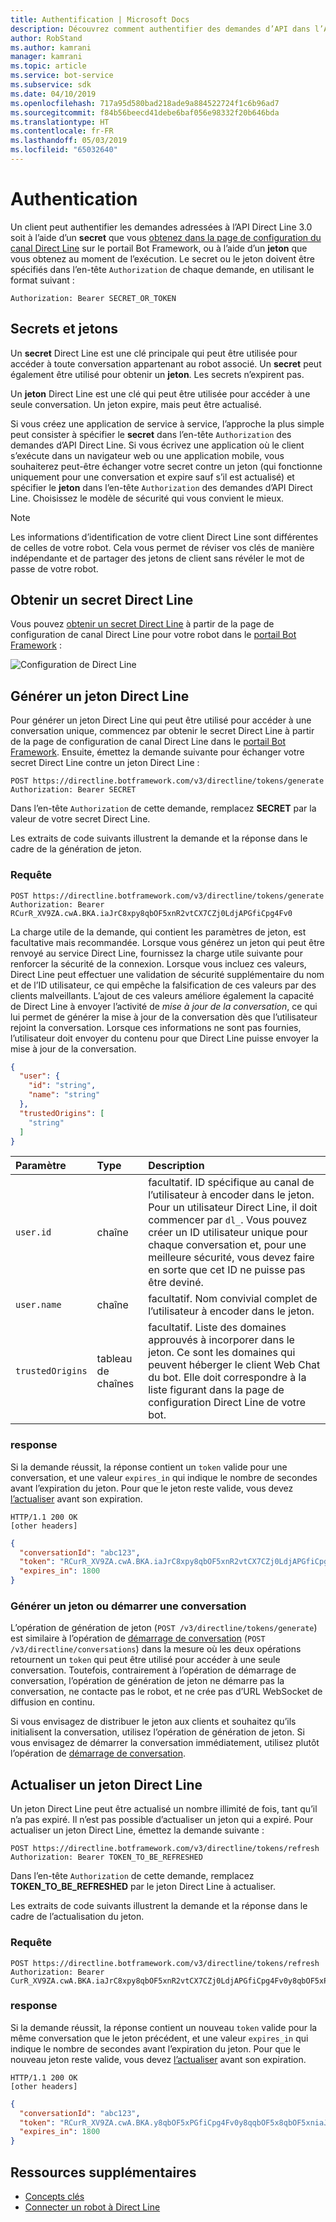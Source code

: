 ```yaml
---
title: Authentification | Microsoft Docs
description: Découvrez comment authentifier des demandes d’API dans l’API Direct Line v3.0.
author: RobStand
ms.author: kamrani
manager: kamrani
ms.topic: article
ms.service: bot-service
ms.subservice: sdk
ms.date: 04/10/2019
ms.openlocfilehash: 717a95d580bad218ade9a884522724f1c6b96ad7
ms.sourcegitcommit: f84b56beecd41debe6baf056e98332f20b646bda
ms.translationtype: HT
ms.contentlocale: fr-FR
ms.lasthandoff: 05/03/2019
ms.locfileid: "65032640"
---
```

# <a name="authentication"></a>Authentication

Un client peut authentifier les demandes adressées à l’API Direct Line 3.0 soit à l’aide d’un **secret** que vous [obtenez dans la page de configuration du canal Direct Line](../bot-service-channel-connect-directline.md) sur le portail Bot Framework, ou à l’aide d’un **jeton** que vous obtenez au moment de l’exécution. Le secret ou le jeton doivent être spécifiés dans l’en-tête `Authorization` de chaque demande, en utilisant le format suivant : 

```http
Authorization: Bearer SECRET_OR_TOKEN
```

## <a name="secrets-and-tokens"></a>Secrets et jetons

Un **secret** Direct Line est une clé principale qui peut être utilisée pour accéder à toute conversation appartenant au robot associé. Un **secret** peut également être utilisé pour obtenir un **jeton**. Les secrets n’expirent pas. 

Un **jeton** Direct Line est une clé qui peut être utilisée pour accéder à une seule conversation. Un jeton expire, mais peut être actualisé. 

Si vous créez une application de service à service, l’approche la plus simple peut consister à spécifier le **secret** dans l’en-tête `Authorization` des demandes d’API Direct Line. Si vous écrivez une application où le client s’exécute dans un navigateur web ou une application mobile, vous souhaiterez peut-être échanger votre secret contre un jeton (qui fonctionne uniquement pour une conversation et expire sauf s’il est actualisé) et spécifier le **jeton** dans l’en-tête `Authorization` des demandes d’API Direct Line. Choisissez le modèle de sécurité qui vous convient le mieux.

> [!NOTE]
> Les informations d’identification de votre client Direct Line sont différentes de celles de votre robot. Cela vous permet de réviser vos clés de manière indépendante et de partager des jetons de client sans révéler le mot de passe de votre robot. 

## <a name="get-a-direct-line-secret"></a>Obtenir un secret Direct Line

Vous pouvez [obtenir un secret Direct Line](../bot-service-channel-connect-directline.md) à partir de la page de configuration de canal Direct Line pour votre robot dans le <a href="https://dev.botframework.com/" target="_blank">portail Bot Framework</a> :

![Configuration de Direct Line](../media/direct-line-configure.png)

## <a id="generate-token"></a> Générer un jeton Direct Line

Pour générer un jeton Direct Line qui peut être utilisé pour accéder à une conversation unique, commencez par obtenir le secret Direct Line à partir de la page de configuration de canal Direct Line dans le <a href="https://dev.botframework.com/" target="_blank">portail Bot Framework</a>. Ensuite, émettez la demande suivante pour échanger votre secret Direct Line contre un jeton Direct Line :

```http
POST https://directline.botframework.com/v3/directline/tokens/generate
Authorization: Bearer SECRET
```

Dans l’en-tête `Authorization` de cette demande, remplacez **SECRET** par la valeur de votre secret Direct Line.

Les extraits de code suivants illustrent la demande et la réponse dans le cadre de la génération de jeton.

### <a name="request"></a>Requête

```http
POST https://directline.botframework.com/v3/directline/tokens/generate
Authorization: Bearer RCurR_XV9ZA.cwA.BKA.iaJrC8xpy8qbOF5xnR2vtCX7CZj0LdjAPGfiCpg4Fv0
```

La charge utile de la demande, qui contient les paramètres de jeton, est facultative mais recommandée. Lorsque vous générez un jeton qui peut être renvoyé au service Direct Line, fournissez la charge utile suivante pour renforcer la sécurité de la connexion. Lorsque vous incluez ces valeurs, Direct Line peut effectuer une validation de sécurité supplémentaire du nom et de l’ID utilisateur, ce qui empêche la falsification de ces valeurs par des clients malveillants. L’ajout de ces valeurs améliore également la capacité de Direct Line à envoyer l’activité de _mise à jour de la conversation_, ce qui lui permet de générer la mise à jour de la conversation dès que l’utilisateur rejoint la conversation. Lorsque ces informations ne sont pas fournies, l’utilisateur doit envoyer du contenu pour que Direct Line puisse envoyer la mise à jour de la conversation.

```json
{
  "user": {
    "id": "string",
    "name": "string"
  },
  "trustedOrigins": [
    "string"
  ]
}
```

| Paramètre | Type | Description |
| :--- | :--- | :--- |
| `user.id` | chaîne | facultatif. ID spécifique au canal de l’utilisateur à encoder dans le jeton. Pour un utilisateur Direct Line, il doit commencer par `dl_`. Vous pouvez créer un ID utilisateur unique pour chaque conversation et, pour une meilleure sécurité, vous devez faire en sorte que cet ID ne puisse pas être deviné. |
| `user.name` | chaîne | facultatif. Nom convivial complet de l’utilisateur à encoder dans le jeton. |
| `trustedOrigins` | tableau de chaînes | facultatif. Liste des domaines approuvés à incorporer dans le jeton. Ce sont les domaines qui peuvent héberger le client Web Chat du bot. Elle doit correspondre à la liste figurant dans la page de configuration Direct Line de votre bot. |

### <a name="response"></a>response

Si la demande réussit, la réponse contient un `token` valide pour une conversation, et une valeur `expires_in` qui indique le nombre de secondes avant l’expiration du jeton. Pour que le jeton reste valide, vous devez [l’actualiser](#refresh-token) avant son expiration.

```http
HTTP/1.1 200 OK
[other headers]
```

```json
{
  "conversationId": "abc123",
  "token": "RCurR_XV9ZA.cwA.BKA.iaJrC8xpy8qbOF5xnR2vtCX7CZj0LdjAPGfiCpg4Fv0y8qbOF5xPGfiCpg4Fv0y8qqbOF5x8qbOF5xn",
  "expires_in": 1800
}
```

### <a name="generate-token-versus-start-conversation"></a>Générer un jeton ou démarrer une conversation

L’opération de génération de jeton (`POST /v3/directline/tokens/generate`) est similaire à l’opération de [démarrage de conversation](bot-framework-rest-direct-line-3-0-start-conversation.md) (`POST /v3/directline/conversations`) dans la mesure où les deux opérations retournent un `token` qui peut être utilisé pour accéder à une seule conversation. Toutefois, contrairement à l’opération de démarrage de conversation, l’opération de génération de jeton ne démarre pas la conversation, ne contacte pas le robot, et ne crée pas d’URL WebSocket de diffusion en continu. 

Si vous envisagez de distribuer le jeton aux clients et souhaitez qu’ils initialisent la conversation, utilisez l’opération de génération de jeton. Si vous envisagez de démarrer la conversation immédiatement, utilisez plutôt l’opération de [démarrage de conversation](bot-framework-rest-direct-line-3-0-start-conversation.md).

## <a id="refresh-token"></a> Actualiser un jeton Direct Line

Un jeton Direct Line peut être actualisé un nombre illimité de fois, tant qu’il n’a pas expiré. Il n’est pas possible d’actualiser un jeton qui a expiré. Pour actualiser un jeton Direct Line, émettez la demande suivante : 

```http
POST https://directline.botframework.com/v3/directline/tokens/refresh
Authorization: Bearer TOKEN_TO_BE_REFRESHED
```

Dans l’en-tête `Authorization` de cette demande, remplacez **TOKEN_TO_BE_REFRESHED** par le jeton Direct Line à actualiser.

Les extraits de code suivants illustrent la demande et la réponse dans le cadre de l’actualisation du jeton.

### <a name="request"></a>Requête

```http
POST https://directline.botframework.com/v3/directline/tokens/refresh
Authorization: Bearer CurR_XV9ZA.cwA.BKA.iaJrC8xpy8qbOF5xnR2vtCX7CZj0LdjAPGfiCpg4Fv0y8qbOF5xPGfiCpg4Fv0y8qqbOF5x8qbOF5xn
```

### <a name="response"></a>response

Si la demande réussit, la réponse contient un nouveau `token` valide pour la même conversation que le jeton précédent, et une valeur `expires_in` qui indique le nombre de secondes avant l’expiration du jeton. Pour que le nouveau jeton reste valide, vous devez [l’actualiser](#refresh-token) avant son expiration.

```http
HTTP/1.1 200 OK
[other headers]
```

```json
{
  "conversationId": "abc123",
  "token": "RCurR_XV9ZA.cwA.BKA.y8qbOF5xPGfiCpg4Fv0y8qqbOF5x8qbOF5xniaJrC8xpy8qbOF5xnR2vtCX7CZj0LdjAPGfiCpg4Fv0",
  "expires_in": 1800
}
```

## <a name="additional-resources"></a>Ressources supplémentaires

- [Concepts clés](bot-framework-rest-direct-line-3-0-concepts.md)
- [Connecter un robot à Direct Line](../bot-service-channel-connect-directline.md)